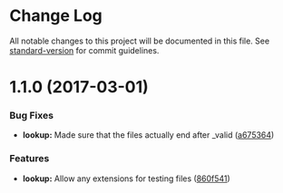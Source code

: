 # Change Log

All notable changes to this project will be documented in this file. See [standard-version](https://github.com/conventional-changelog/standard-version) for commit guidelines.

<a name="1.1.0"></a>
# 1.1.0 (2017-03-01)


### Bug Fixes

* **lookup:** Made sure that the files actually end after _valid ([a675364](https://github.com/workshopper/workshopper-adventure-test/commit/a675364))


### Features

* **lookup:** Allow any extensions for testing files ([860f541](https://github.com/workshopper/workshopper-adventure-test/commit/860f541))
